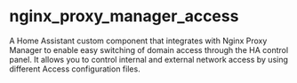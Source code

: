 # nginx_proxy_manager_access
A Home Assistant custom component that integrates with Nginx Proxy Manager to enable easy switching of domain access through the HA control panel. It allows you to control internal and external network access by using different Access configuration files.
